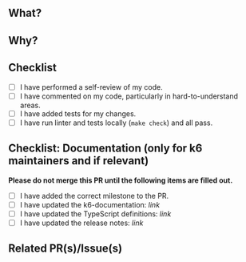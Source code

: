## What?

<!-- A short (or detailed) description of what this PR does. -->

## Why?

<!-- A short (or detailed) explanation of why these changes are made and needed. -->

## Checklist

<!-- 
If you haven't read the contributing guidelines https://github.com/grafana/k6/blob/master/CONTRIBUTING.md 
and code of conduct https://github.com/grafana/k6/blob/master/CODE_OF_CONDUCT.md yet, please do so
-->

- [ ] I have performed a self-review of my code.
- [ ] I have commented on my code, particularly in hard-to-understand areas.
- [ ] I have added tests for my changes.
- [ ] I have run linter and tests locally (`make check`) and all pass.

## Checklist: Documentation (only for k6 maintainers and if relevant)

**Please do not merge this PR until the following items are filled out.**

- [ ] I have added the correct milestone to the PR.
- [ ] I have updated the k6-documentation: _link_
- [ ] I have updated the TypeScript definitions: _link_
- [ ] I have updated the release notes: _link_

<!-- - [ ] Any other relevant item -->

## Related PR(s)/Issue(s)

<!-- - <https://github.com/grafana/...> -->

<!-- Does it close an issue? -->

<!-- Closes #ISSUE-ID -->

<!-- Thanks for your contribution! 🙏🏼 -->
